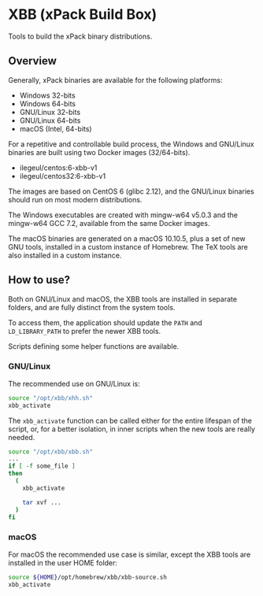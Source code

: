 # XBB (xPack Build Box)

Tools to build the xPack binary distributions.

## Overview

Generally, xPack binaries are available for the following platforms:

- Windows 32-bits
- Windows 64-bits
- GNU/Linux 32-bits
- GNU/Linux 64-bits
- macOS (Intel, 64-bits)

For a repetitive and controllable build process, the Windows and GNU/Linux binaries are built using two Docker images (32/64-bits).

- ilegeul/centos:6-xbb-v1
- ilegeul/centos32:6-xbb-v1

The images are based on CentOS 6 (glibc 2.12), and the GNU/Linux binaries should run on most modern distributions.

The Windows executables are created with mingw-w64 v5.0.3 and the mingw-w64 GCC 7.2, available from the same Docker images.

The macOS binaries are generated on a macOS 10.10.5, plus a set of new GNU tools, installed in a custom instance of Homebrew. The TeX tools are also installed in a custom instance.

## How to use?

Both on GNU/Linux and macOS, the XBB tools are installed in separate folders, and are fully distinct from the system tools.

To access them, the application should update the `PATH` and `LD_LIBRARY_PATH` to prefer the newer XBB tools. 

Scripts defining some helper functions are available.

### GNU/Linux

The recommended use on GNU/Linux is:

```bash
source "/opt/xbb/xhh.sh"
xbb_activate
```

The `xbb_activate` function can be called either for the entire lifespan of the script, or, for a better isolation, in inner scripts when the new tools are really needed.

```bash
source "/opt/xbb/xbb.sh"
...
if [ -f some_file ]
then
  (
    xbb_activate

    tar xvf ...
  )
fi
```

### macOS

For macOS the recommended use case is similar, except the XBB tools are installed in the user HOME folder:

```bash
source ${HOME}/opt/homebrew/xbb/xbb-source.sh
xbb_activate
```

















